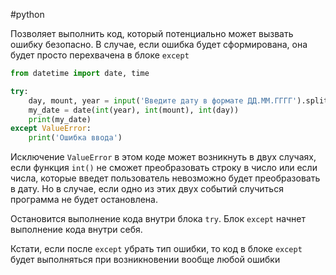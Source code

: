 #python 

Позволяет выполнить код, который потенциально может вызвать ошибку безопасно. В случае, если ошибка будет сформирована, она будет просто перехвачена в блоке `except`
```python
from datetime import date, time

try:
	day, mount, year = input('Введите дату в формате ДД.ММ.ГГГГ').split('.')
	my_date = date(int(year), int(mount), int(day))
	print(my_date)
except ValueError:
	print('Ошибка ввода')
```
Исключение `ValueError` в этом коде может возникнуть в двух случаях, если функция `int()` не сможет преобразовать строку в число или если числа, которые введет пользователь невозможно будет преобразовать в дату. Но в случае, если одно из этих двух событий случиться программа не будет остановлена.

Остановится выполнение кода внутри блока `try`. Блок `except` начнет выполнение кода внутри себя.

Кстати, если после `except` убрать тип ошибки, то код в блоке `except` будет выполняться при возникновении вообще любой ошибки